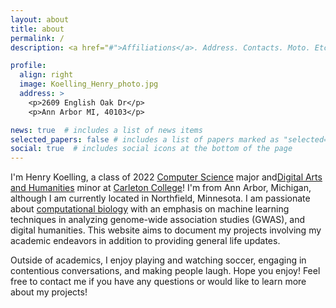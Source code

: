 ```yaml
---
layout: about
title: about
permalink: /
description: <a href="#">Affiliations</a>. Address. Contacts. Moto. Etc.

profile:
  align: right
  image: Koelling_Henry_photo.jpg
  address: >
    <p>2609 English Oak Dr</p>
    <p>Ann Arbor MI, 40103</p>

news: true  # includes a list of news items
selected_papers: false # includes a list of papers marked as "selected={true}"
social: true  # includes social icons at the bottom of the page
---
```


I'm Henry Koelling, a class of 2022 <a href="https://www.carleton.edu/computer-science/">Computer Science</a> major and<a href="https://www.carleton.edu/digital-arts-humanities/">Digital Arts and Humanities</a> minor at <a href="https://www.carleton.edu/">Carleton College</a>! I'm from Ann Arbor, Michigan, although I am currently located in Northfield, Minnesota. I am passionate about <a href="https://www.nature.com/subjects/computational-biology-and-bioinformatics">computational biology</a> with an emphasis on machine learning techniques in analyzing genome-wide association studies (GWAS), and digital humanities. This website aims to document my projects involving my academic endeavors in addition to providing general life updates. 

Outside of academics, I enjoy playing and watching soccer, engaging in contentious conversations, and making people laugh. Hope you enjoy! Feel free to contact me if you have any questions or would like to learn more about my projects!

